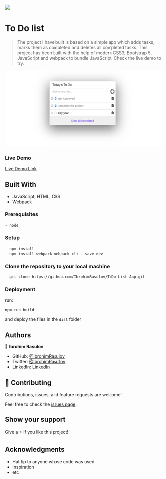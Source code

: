 ![](https://img.shields.io/badge/Microverse-blueviolet)

# To Do list

> The project I have built is based on a simple app which adds tasks, marks them as completed and deletes all completed tasks. This project has been built with the help of modern CSS3, Bootstrap 5, JavaScript and webpack to bundle JavaScript. Check the live demo to try.

![app-screenshot](./app-screenshot.png)

### Live Demo

[Live Demo Link](https://ibrohimrasulov.github.io/Peer-feedback/)

## Built With

- JavaScript, HTML, CSS
- Webpack

### Prerequisites
    - node

### Setup
```
- npm install
- npm install webpack webpack-cli --save-dev
```

### Clone the repository to your local machine
```
- git clone https://github.com/IbrohimRasulov/ToDo-List-App.git
```

### Deployment
 run:
 ```
 npm run build
 ```
 and deploy the files in the ```dist``` folder

## Authors

👤 **Ibrohim Rasulov**

- GitHub: [@IbrohimRasulov](https://github.com/IbrohimRasulov)
- Twitter: [@IbrohimRasu1ov](https://twitter.com/IbrohimRasu1ov)
- LinkedIn: [LinkedIn](https://www.linkedin.com/in/ibrohim-rasulov-a88352209/)

## 🤝 Contributing

Contributions, issues, and feature requests are welcome!

Feel free to check the [issues page](https://github.com/IbrohimRasulov/ToDo-List-App/issues).

## Show your support

Give a ⭐️ if you like this project!

## Acknowledgments

- Hat tip to anyone whose code was used
- Inspiration
- etc
